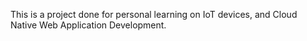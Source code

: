 This is a project done for personal learning on IoT devices, and Cloud Native Web Application Development.
